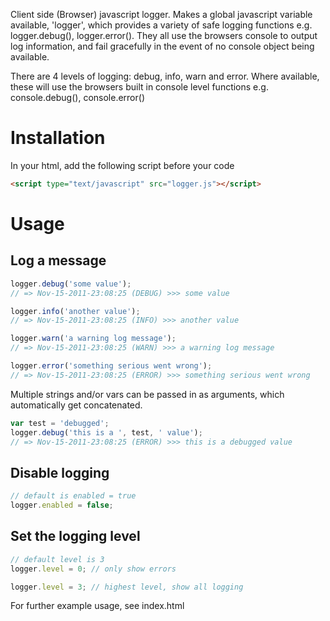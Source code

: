 Client side (Browser) javascript logger. Makes a global javascript variable available, 'logger', which provides a variety of safe logging functions e.g. logger.debug(), logger.error(). They all use the browsers console to output log information, and fail gracefully in the event of no console object being available.

There are 4 levels of logging: debug, info, warn and error. Where available, these will use the browsers built in console level functions e.g. console.debug(), console.error()

# Installation

In your html, add the following script before your code

```html
<script type="text/javascript" src="logger.js"></script>
```

# Usage

## Log a message

```javascript
logger.debug('some value');
// => Nov-15-2011-23:08:25 (DEBUG) >>> some value

logger.info('another value');
// => Nov-15-2011-23:08:25 (INFO) >>> another value

logger.warn('a warning log message');
// => Nov-15-2011-23:08:25 (WARN) >>> a warning log message

logger.error('something serious went wrong');
// => Nov-15-2011-23:08:25 (ERROR) >>> something serious went wrong
```

Multiple strings and/or vars can be passed in as arguments, which automatically get concatenated.

```javascript
var test = 'debugged';
logger.debug('this is a ', test, ' value');
// => Nov-15-2011-23:08:25 (ERROR) >>> this is a debugged value
```

## Disable logging

```javascript
// default is enabled = true
logger.enabled = false;
```

## Set the logging level

```javascript
// default level is 3
logger.level = 0; // only show errors

logger.level = 3; // highest level, show all logging
```

For further example usage, see index.html